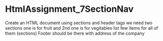 # HtmlAssignment_7SectionNav
Create an HTML document using sections and header tags 
we need two sections one is for fruit and 2nd one is for vegitables
list few items for all of them (sections)
Footer should be there with address of the company
